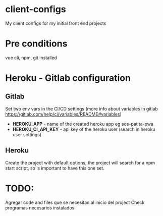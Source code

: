 # client-configs
My client configs for my initial front end projects


# Pre conditions
vue cli, npm, git installed

# Heroku - Gitlab configuration
## Gitlab
Set two env vars in the CI/CD settings (more info about variables in gitlab https://gitlab.com/help/ci/variables/README#variables)
- **HEROKU_APP** - name of the created heroku app eg sos-patita-pwa
- **HEROKU_CI_API_KEY** - api key of the heroku user (search in heroku user settings)

## Heroku
Create the project with default options, the project will search for a npm start script, so is important to have this one set.

# TODO:
Agregar code and files que se necesitan al inicio del project
Check programas necesarios instalados
